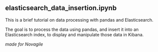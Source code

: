 ## elasticsearch_data_insertion.ipynb

This is a brief tutorial on data processing with pandas and Elasticsearch.

The goal is to process the data using pandas, and insert it into an Elasticsearch index, to display and manipulate those data in Kibana.

_made for Novagile_
